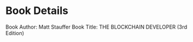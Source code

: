 <!-- @format -->

# Book Details

Book Author: Matt Stauffer
Book Title: THE BLOCKCHAIN DEVELOPER (3rd Edition)
